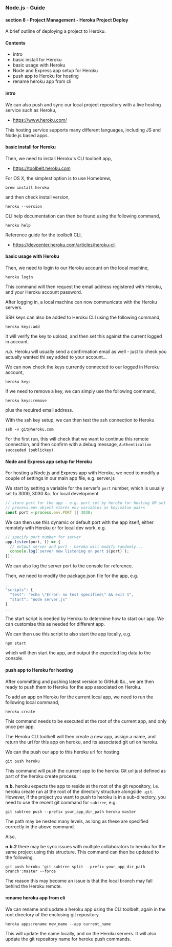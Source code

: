 ### Node.js - Guide
#### section 8 - Project Management - Heroku Project Deploy

A brief outline of deploying a project to Heroku.

#### Contents
* intro
* basic install for Heroku
* basic usage with Heroku
* Node and Express app setup for Heroku
* push app to Heroku for hosting
* rename heroku app from cli

#### intro
We can also push and sync our local project repository with a live hosting service such as Heroku,

  * https://www.heroku.com/

This hosting service supports many different languages, including JS and Node.js based apps.

#### basic install for Heroku
Then, we need to install Heroku's CLI toolbelt app,

  * https://toolbelt.heroku.com

For OS X, the simplest option is to use Homebrew,

```
brew install heroku
```

and then check install version,

```
heroku --version
```

CLI help documentation can then be found using the following command,

```
heroku help
```

Reference guide for the toolbelt CLI,

  * https://devcenter.heroku.com/articles/heroku-cli

#### basic usage with Heroku
Then, we need to login to our Heroku account on the local machine,

```
heroku login
```

This command will then request the email address registered with Heroku, and your Heroku account password.

After logging in, a local machine can now communicate with the Heroku servers.

SSH keys can also be added to Heroku CLI using the following command,

```
heroku keys:add
```

It will verify the key to upload, and then set this against the current logged in account.

*n.b.* Heroku will usually send a confirmation email as well - just to check you actually wanted thi sey added to your account...

We can now check the keys currently connected to our logged in Heroku account,

```
heroku keys
```

If we need to remove a key, we can simply use the following command,

```
heroku keys:remove
```

plus the required email address.

With the ssh key setup, we can then test the ssh connection to Heroku

```
ssh -v git@heroku.com
```

For the first run, this will check that we want to continue this remote connection, and then confirm with a debug message, `Authentication succeeded (publickey)`.

#### Node and Express app setup for Heroku
For hosting a Node.js and Express app with Heroku, we need to modify a couple of settings in our main app file, e.g. server.js

We start by setting a variable for the server's `port` number, which is usually set to 3000, 3030 &c. for local development.

```javascript
// store port for the app - e.g. port set by heroku for hosting OR set default for local dev...
// process.env object stores env variables as key:value pairs
const port = process.env.PORT || 3030;
```

We can then use this dynamic or default port with the app itself, either remotely with Heroku or for local dev work, e.g.

```javascript
// specify port number for server
app.listen(port, () => {
  // output server and port - heroku will modify randomly...
  console.log(`server now listening on port ${port}`);
});
```

We can also log the server port to the console for reference.

Then, we need to modify the package.json file for the app, e.g.

```javascript
...
"scripts": {
  "test": "echo \"Error: no test specified\" && exit 1",
  "start": "node server.js"
}
...
```

The start script is needed by Heroku to determine how to start our app. We can customise this as needed for different app.

We can then use this script to also start the app locally, e.g.

```
npm start
```

which will then start the app, and output the expected log data to the console.

#### push app to Heroku for hosting
After committing and pushing latest version to GitHub &c., we are then ready to push them to Heroku for the app associated on Heroku.

To add an app on Heroku for the current local app, we need to run the following local command,

```
heroku create
```

This command needs to be executed at the root of the current app, and only once per app.

The Heroku CLI toolbelt will then create a new app, assign a name, and return the url for this app on heroku, and its associated git url on heroku.

We can the push our app to this heroku url for hosting.

```
git push heroku
```

This command will push the current app to the heroku Git url just defined as part of the heroku create process.

**n.b.** heroku expects the app to reside at the root of the git repository, i.e. heroku create run at the root of the directory structure alongside `.git`. However, if the project you want to push to heroku is in a sub-directory, you need to use the recent git command for `subtree`, e.g.

```
git subtree push --prefix your_app_dir_path heroku master
```

The path may be nested many levels, as long as these are specified correctly in the above command.

Also,

**n.b.2** there may be sync issues with multiple collaborators to heroku for the same project using this structure. This command can then be updated to the following,

```
git push heroku 'git subtree split --prefix your_app_dir_path branch':master --force
```

The reason this may become an issue is that the local branch may fall behind the Heroku remote.

#### rename heroku app from cli
We can rename and update a heroku app using the CLI toolbelt, again in the root directory of the enclosing git repository

```
heroku apps:rename new_name --app current_name
```

This will update the name locally, and on the Heroku servers. It will also update the git repository name for heroku push commands.

